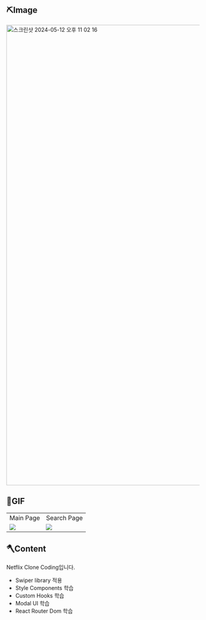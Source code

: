 <h2>⛏️Image</h2>

<img width="1200" alt="스크린샷 2024-05-12 오후 11 02 16" src="https://github.com/Hojip-Kim/React-Study-Netflix-ClonCoding/assets/101489057/2f36afeb-144c-419b-be2f-3c5cfc416444">

<h2>🔨GIF</h2>
<table>
  <tr>
    <td>Main Page</td>
    <td>Search Page</td>
  </tr>
  <tr>
    <td>
      <img src="https://github.com/Hojip-Kim/React-Study-Netflix-ClonCoding/assets/101489057/b64e2bae-7df1-488e-b180-b7b31288acbd"></img>
    </td>
    <td>
    <img src="https://github.com/Hojip-Kim/React-Study-Netflix-ClonCoding/assets/101489057/f98d11e7-2d1d-49d7-ae2d-fe8eddf33be5"></img>
    </td>
  </tr>
</table>

<h2>🪓Content</h2>

Netflix Clone Coding입니다.
- Swiper library 적용
- Style Components 학습
- Custom Hooks 학습
- Modal UI 학습
- React Router Dom 학습
